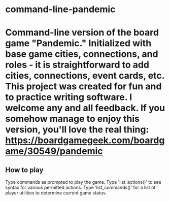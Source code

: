 # command-line-pandemic

Command-line version of the board game "Pandemic." 
Initialized with base game cities, connections, and roles - it is straightforward to add cities, connections, event cards, etc.
This project was created for fun and to practice writing software. I welcome any and all feedback.
If you somehow manage to enjoy this version, you'll love the real thing: https://boardgamegeek.com/boardgame/30549/pandemic
=======

## How to play
Type commands as prompted to play the game. Type 'list_actions()' to see syntax for various permitted actions. Type 'list_commands()' for a list of player utilities to determine current game status.

